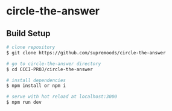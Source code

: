 # circle-the-answer

## Build Setup

```bash
# clone repository
$ git clone https://github.com/supremoods/circle-the-answer

# go to circle-the-answer directory
$ cd CCCI-PROJ/circle-the-answer

# install dependencies
$ npm install or npm i

# serve with hot reload at localhost:3000
$ npm run dev
```
